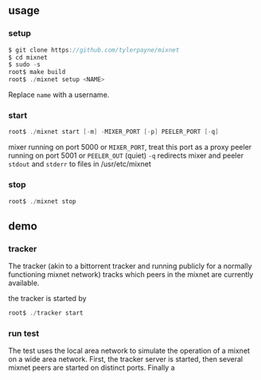 ## usage

### setup

````C
$ git clone https://github.com/tylerpayne/mixnet
$ cd mixnet
$ sudo -s
root$ make build
root$ ./mixnet setup <NAME>
````
Replace  `name` with a username.

### start
````C
root$ ./mixnet start [-m] -MIXER_PORT [-p] PEELER_PORT [-q]
````
mixer running on port 5000 or `MIXER_PORT`, treat this port as a proxy
peeler running on port 5001 or `PEELER_OUT`
(quiet) `-q` redirects mixer and peeler `stdout` and `stderr` to files in /usr/etc/mixnet

### stop
````C
root$ ./mixnet stop
````

## demo

### tracker
The tracker (akin to a bittorrent tracker and running publicly for a normally functioning mixnet network) tracks which peers in the mixnet are currently available.

the tracker is started by
````C
root$ ./tracker start
````

### run test
The test uses the local area network to simulate the operation of a mixnet on a wide area network. First, the tracker server is started, then several mixnet peers are started on distinct ports. Finally a 
